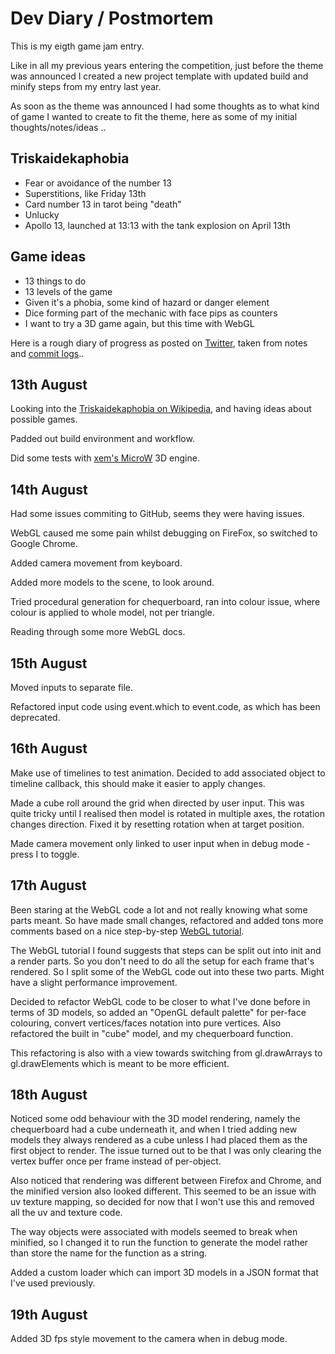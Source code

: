 # Dev Diary / Postmortem

This is my eigth game jam entry.

Like in all my previous years entering the competition, just before the theme was announced I created a new project template with updated build and minify steps from my entry last year.

As soon as the theme was announced I had some thoughts as to what kind of game I wanted to create to fit the theme, here as some of my initial thoughts/notes/ideas ..

Triskaidekaphobia
-----------------
* Fear or avoidance of the number 13
* Superstitions, like Friday 13th
* Card number 13 in tarot being "death"
* Unlucky
* Apollo 13, launched at 13:13 with the tank explosion on April 13th

Game ideas
----------
* 13 things to do
* 13 levels of the game
* Given it's a phobia, some kind of hazard or danger element
* Dice forming part of the mechanic with face pips as counters
* I want to try a 3D game again, but this time with WebGL

Here is a rough diary of progress as posted on [Twitter](https://twitter.com/femtosonic), taken from notes and [commit logs](https://github.com/picosonic/js13k-2024/commits/)..

13th August
-----------
Looking into the [Triskaidekaphobia on Wikipedia](https://en.wikipedia.org/wiki/Triskaidekaphobia), and having ideas about possible games.

Padded out build environment and workflow.

Did some tests with [xem's MicroW](https://xem.github.io/microW/) 3D engine.

14th August
-----------
Had some issues commiting to GitHub, seems they were having issues.

WebGL caused me some pain whilst debugging on FireFox, so switched to Google Chrome.

Added camera movement from keyboard.

Added more models to the scene, to look around.

Tried procedural generation for chequerboard, ran into colour issue, where colour is applied to whole model, not per triangle.

Reading through some more WebGL docs.

15th August
-----------
Moved inputs to separate file.

Refactored input code using event.which to event.code, as which has been deprecated.

16th August
-----------
Make use of timelines to test animation. Decided to add associated object to timeline callback, this should make it easier to apply changes.

Made a cube roll around the grid when directed by user input. This was quite tricky until I realised then model is rotated in multiple axes, the rotation changes direction. Fixed it by resetting rotation when at target position.

Made camera movement only linked to user input when in debug mode - press I to toggle.

17th August
-----------
Been staring at the WebGL code a lot and not really knowing what some parts meant. So have made small changes, refactored and added tons more comments based on a nice step-by-step [WebGL tutorial](https://developer.mozilla.org/en-US/docs/Web/API/WebGL_API/Tutorial).

The WebGL tutorial I found suggests that steps can be split out into init and a render parts. So you don't need to do all the setup for each frame that's rendered. So I split some of the WebGL code out into these two parts. Might have a slight performance improvement.

Decided to refactor WebGL code to be closer to what I've done before in terms of 3D models, so added an "OpenGL default palette" for per-face colouring, convert vertices/faces notation into pure vertices. Also refactored the built in "cube" model, and my chequerboard function.

This refactoring is also with a view towards switching from gl.drawArrays to gl.drawElements which is meant to be more efficient.

18th August
-----------
Noticed some odd behaviour with the 3D model rendering, namely the chequerboard had a cube underneath it, and when I tried adding new models they always rendered as a cube unless I had placed them as the first object to render. The issue turned out to be that I was only clearing the vertex buffer once per frame instead of per-object.

Also noticed that rendering was different between Firefox and Chrome, and the minified version also looked different. This seemed to be an issue with uv texture mapping, so decided for now that I won't use this and removed all the uv and texture code.

The way objects were associated with models seemed to break when minified, so I changed it to run the function to generate the model rather than store the name for the function as a string.

Added a custom loader which can import 3D models in a JSON format that I've used previously.

19th August
-----------
Added 3D fps style movement to the camera when in debug mode.